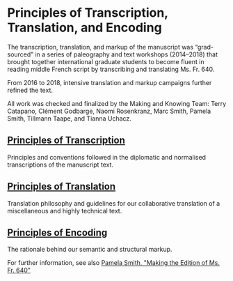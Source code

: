 # Principles of Transcription, Translation, and Encoding

The transcription, translation, and markup of the manuscript was
“grad-sourced” in a series of paleography and text workshops
(2014–2018) that brought together international graduate students to
become fluent in reading middle French script by transcribing and
translating Ms. Fr. 640.

From 2016 to 2018, intensive translation and markup campaigns further
refined the text.

All work was checked and finalized by the Making and Knowing Team: Terry
Catapano, Clément Godbarge, Naomi Rosenkranz, Marc Smith, Pamela Smith,
Tillmann Taape, and Tianna Uchacz.

## [Principles of Transcription](/#content/research+resources/principles-transcription)

Principles and conventions followed in the diplomatic and normalised transcriptions of the manuscript text.

## [Principles of Translation](/#content/research+resources/principles-translation)

Translation philosophy and guidelines for our collaborative translation of a miscellaneous and highly technical text.

## [Principles of Encoding](/#content/research+resources/principles-encoding)

The rationale behind our semantic and structural markup.

For further information, see also [Pamela Smith, "Making the Edition of Ms. Fr. 640"](/#essays/ann_329_ie_19)